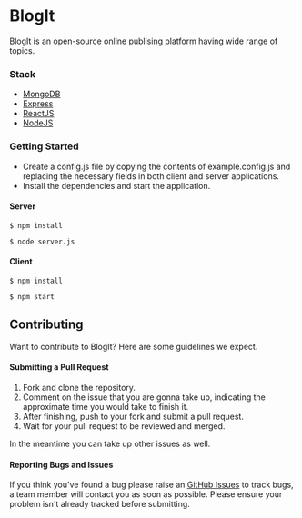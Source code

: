 # BlogIt
BlogIt is an open-source online publising platform having wide range of topics. 

### Stack
- [MongoDB](https://www.mongodb.com/)
- [Express](https://expressjs.com/)
- [ReactJS](https://reactjs.org/)
- [NodeJS](https://nodejs.org/en/)

### Getting Started
- Create a config.js file by copying the contents of example.config.js and replacing the necessary fields in both client and server applications.
- Install the dependencies and start the application.
#### Server
`$ npm install`

`$ node server.js`
#### Client
`$ npm install`

`$ npm start`

## Contributing
Want to contribute to BlogIt? Here are some guidelines we expect.
#### Submitting a Pull Request
1. Fork and clone the repository.
2. Comment on the issue that you are gonna take up, indicating the approximate time you would take to finish it.
3. After finishing, push to your fork and submit a pull request.
4. Wait for your pull request to be reviewed and merged.

  In the meantime you can take up other issues as well.

#### Reporting Bugs and Issues
If you think you've found a bug please raise an [GitHub Issues](https://github.com/Meivenkatkumar/blogIt/issues) to track bugs, a team member will contact you as soon as possible. Please ensure your problem isn't already tracked before submitting.


